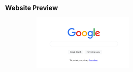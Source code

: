 ## Website Preview 

<p align="center">
  <img src="image.png" width="300" alt="Website preview"/>
</p>